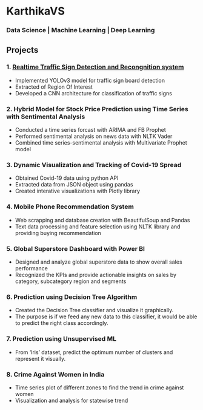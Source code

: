 
# KarthikaVS
### Data Science | Machine Learning | Deep Learning
## Projects
### 1. [Realtime Traffic Sign Detection and Recongnition system](https://www.google.com)
 *  Implemented YOLOv3 model for traffic sign board detection
 *  Extracted of Region Of Interest
 *  Developed a CNN architecture for classification of traffic signs
### 2. Hybrid Model for Stock Price Prediction using Time Series with Sentimental Analysis
 *  Conducted a time series forcast with ARIMA and FB Prophet
 *  Performed sentimental analysis on news data with NLTK Vader
 *  Combined time series-sentimental analysis with Multivariate Prophet model
### 3. Dynamic Visualization and Tracking of Covid-19 Spread 
 *  Obtained Covid-19 data using python API
 *  Extracted data from JSON object using pandas
 *  Created interative visualizations with Plotly library
### 4. Mobile Phone Recommendation System
 *  Web scrapping and database creation with BeautifulSoup and Pandas
 *  Text data processing and feature selection using NLTK library and providing
    buying recommendation
### 5. Global Superstore Dashboard with Power BI
 * Designed and analyze global superstore data to show overall sales
   performance
 * Recognized the KPIs and provide actionable insights on sales by category,
subcategory region and segments
### 6. Prediction using Decision Tree Algorithm 
 *  Created the Decision Tree classifier and visualize it graphically.
 *  The purpose is if we feed any new data to this classifier, it would be able to
    predict the right class accordingly.
### 7. Prediction using Unsupervised ML 
 *  From ‘Iris’ dataset, predict the optimum number of clusters
    and represent it visually.
### 8. Crime Against Women in India
 *  Time series plot of different zones to find the trend in crime against women
 *  Visualization and analysis for statewise trend
